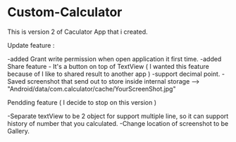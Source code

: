 # Custom-Calculator

This is version 2 of Caculator App that i created.

Update feature :

-added Grant write permission when open application it first time.
-added Share feature - It's a button on top of TextView ( I wanted this feature because of I like to shared result to another app )
-support decimal point.
-Saved screenshot that send out to store inside internal storage -->  "Android/data/com.calculator/cache/YourScreenShot.jpg"



Pendding feature ( I decide to stop on this version )

-Separate textView to be 2 object for support multiple line, so it can support history of number that you calculated.
-Change location of screenshot to be Gallery.

